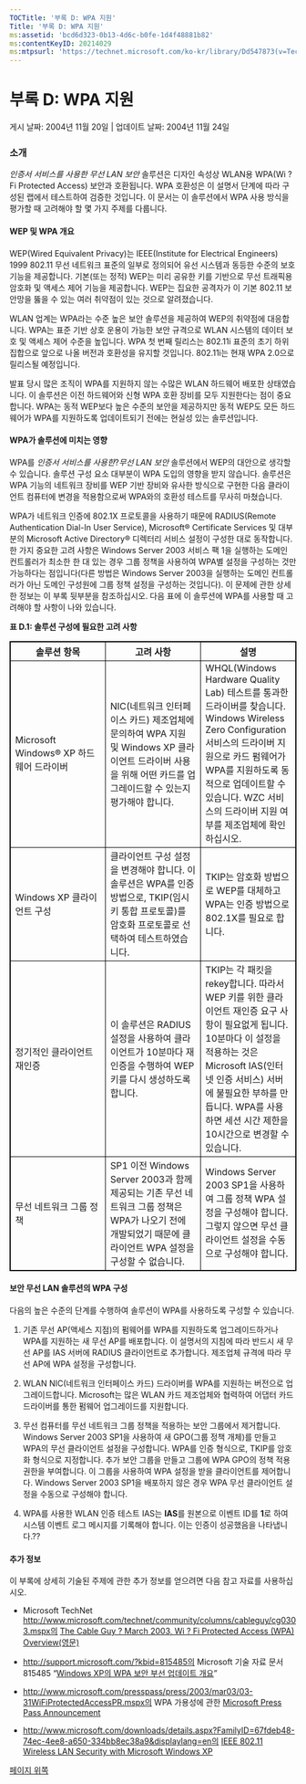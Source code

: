 ```yaml
---
TOCTitle: '부록 D: WPA 지원'
Title: '부록 D: WPA 지원'
ms:assetid: 'bcd6d323-0b13-4d6c-b0fe-1d4f48881b82'
ms:contentKeyID: 20214029
ms:mtpsurl: 'https://technet.microsoft.com/ko-kr/library/Dd547873(v=TechNet.10)'
---
```


부록 D: WPA 지원
================

게시 날짜: 2004년 11월 20일 | 업데이트 날짜: 2004년 11월 24일

### 소개

*인증서 서비스를 사용한 무선 LAN 보안* 솔루션은 디자인 속성상 WLAN용 WPA(Wi ? Fi Protected Access) 보안과 호환됩니다. WPA 호환성은 이 설명서 단계에 따라 구성된 랩에서 테스트하여 검증한 것입니다. 이 문서는 이 솔루션에서 WPA 사용 방식을 평가할 때 고려해야 할 몇 가지 주제를 다룹니다.

#### WEP 및 WPA 개요

WEP(Wired Equivalent Privacy)는 IEEE(Institute for Electrical Engineers) 1999 802.11 무선 네트워크 표준의 일부로 정의되어 유선 시스템과 동등한 수준의 보호 기능을 제공합니다. 기본(또는 정적) WEP는 미리 공유한 키를 기반으로 무선 트래픽용 암호화 및 액세스 제어 기능을 제공합니다. WEP는 집요한 공격자가 이 기본 802.11 보안망을 뚫을 수 있는 여러 취약점이 있는 것으로 알려졌습니다.

WLAN 업계는 WPA라는 수준 높은 보안 솔루션을 제공하여 WEP의 취약점에 대응합니다. WPA는 표준 기반 상호 운용이 가능한 보안 규격으로 WLAN 시스템의 데이터 보호 및 액세스 제어 수준을 높입니다. WPA 첫 번째 릴리스는 802.11i 표준의 초기 하위 집합으로 앞으로 나올 버전과 호환성을 유지할 것입니다. 802.11i는 현재 WPA 2.0으로 릴리스될 예정입니다.

발표 당시 많은 조직이 WPA를 지원하지 않는 수많은 WLAN 하드웨어 배포한 상태였습니다. 이 솔루션은 이전 하드웨어와 신형 WPA 호환 장비를 모두 지원한다는 점이 중요합니다. WPA는 동적 WEP보다 높은 수준의 보안을 제공하지만 동적 WEP도 모든 하드웨어가 WPA를 지원하도록 업데이트되기 전에는 현실성 있는 솔루션입니다.

#### WPA가 솔루션에 미치는 영향

WPA를 *인증서 서비스를 사용한*?*무선 LAN 보안* 솔루션에서 WEP의 대안으로 생각할 수 있습니다. 솔루션 구성 요소 대부분이 WPA 도입의 영향을 받지 않습니다. 솔루션은 WPA 기능의 네트워크 장비를 WEP 기반 장비와 유사한 방식으로 구현한 다음 클라이언트 컴퓨터에 변경을 적용함으로써 WPA와의 호환성 테스트를 무사히 마쳤습니다.

WPA가 네트워크 인증에 802.1X 프로토콜을 사용하기 때문에 RADIUS(Remote Authentication Dial-In User Service), Microsoft® Certificate Services 및 대부분의 Microsoft Active Directory® 디렉터리 서비스 설정이 구성한 대로 동작합니다. 한 가지 중요한 고려 사항은 Windows Server 2003 서비스 팩 1을 실행하는 도메인 컨트롤러가 최소한 한 대 있는 경우 그룹 정책을 사용하여 WPA별 설정을 구성하는 것만 가능하다는 점입니다(다른 방법은 Windows Server 2003을 실행하는 도메인 컨트롤러가 아닌 도메인 구성원에 그룹 정책 설정을 구성하는 것입니다). 이 문제에 관한 상세한 정보는 이 부록 뒷부분을 참조하십시오. 다음 표에 이 솔루션에 WPA를 사용할 때 고려해야 할 사항이 나와 있습니다.

**표 D.1: 솔루션 구성에 필요한 고려 사항**

 
<table style="border:1px solid black;">
<colgroup>
<col width="33%" />
<col width="33%" />
<col width="33%" />
</colgroup>
<thead>
<tr class="header">
<th style="border:1px solid black;" >솔루션 항목</th>
<th style="border:1px solid black;" >고려 사항</th>
<th style="border:1px solid black;" >설명</th>
</tr>
</thead>
<tbody>
<tr class="odd">
<td style="border:1px solid black;">Microsoft Windows® XP 하드웨어 드라이버</td>
<td style="border:1px solid black;">NIC(네트워크 인터페이스 카드) 제조업체에 문의하여 WPA 지원 및 Windows XP 클라이언트 드라이버 사용을 위해 어떤 카드를 업그레이드할 수 있는지 평가해야 합니다.</td>
<td style="border:1px solid black;">WHQL(Windows Hardware Quality Lab) 테스트를 통과한 드라이버를 찾습니다. Windows Wireless Zero Configuration 서비스의 드라이버 지원으로 카드 펌웨어가 WPA를 지원하도록 동적으로 업데이트할 수 있습니다. WZC 서비스의 드라이버 지원 여부를 제조업체에 확인하십시오.</td>
</tr>
<tr class="even">
<td style="border:1px solid black;">Windows XP 클라이언트 구성</td>
<td style="border:1px solid black;">클라이언트 구성 설정을 변경해야 합니다. 이 솔루션은 WPA를 인증 방법으로, TKIP(임시 키 통합 프로토콜)를 암호화 프로토콜로 선택하여 테스트하였습니다.</td>
<td style="border:1px solid black;">TKIP는 암호화 방법으로 WEP를 대체하고 WPA는 인증 방법으로 802.1X를 필요로 합니다.</td>
</tr>
<tr class="odd">
<td style="border:1px solid black;">정기적인 클라이언트 재인증</td>
<td style="border:1px solid black;">이 솔루션은 RADIUS 설정을 사용하여 클라이언트가 10분마다 재인증을 수행하여 WEP 키를 다시 생성하도록 합니다.</td>
<td style="border:1px solid black;">TKIP는 각 패킷을 rekey합니다. 따라서 WEP 키를 위한 클라이언트 재인증 요구 사항이 필요없게 됩니다. 10분마다 이 설정을 적용하는 것은 Microsoft IAS(인터넷 인증 서비스) 서버에 불필요한 부하를 만듭니다. WPA를 사용하면 세션 시간 제한을 10시간으로 변경할 수 있습니다.</td>
</tr>
<tr class="even">
<td style="border:1px solid black;">무선 네트워크 그룹 정책</td>
<td style="border:1px solid black;">SP1 이전 Windows Server 2003과 함께 제공되는 기존 무선 네트워크 그룹 정책은 WPA가 나오기 전에 개발되었기 때문에 클라이언트 WPA 설정을 구성할 수 없습니다.</td>
<td style="border:1px solid black;">Windows Server 2003 SP1을 사용하여 그룹 정책 WPA 설정을 구성해야 합니다.<br />
그렇지 않으면 무선 클라이언트 설정을 수동으로 구성해야 합니다.</td>
</tr>
</tbody>
</table>
 

#### 보안 무선 LAN 솔루션의 WPA 구성

다음의 높은 수준의 단계를 수행하여 솔루션이 WPA를 사용하도록 구성할 수 있습니다.

1.  기존 무선 AP(액세스 지점)의 펌웨어를 WPA를 지원하도록 업그레이드하거나 WPA를 지원하는 새 무선 AP를 배포합니다. 이 설명서의 지침에 따라 반드시 새 무선 AP를 IAS 서버에 RADIUS 클라이언트로 추가합니다. 제조업체 규격에 따라 무선 AP에 WPA 설정을 구성합니다.

2.  WLAN NIC(네트워크 인터페이스 카드) 드라이버를 WPA를 지원하는 버전으로 업그레이드합니다. Microsoft는 많은 WLAN 카드 제조업체와 협력하여 어댑터 카드 드라이버를 통한 펌웨어 업그레이드를 지원합니다.

3.  무선 컴퓨터를 무선 네트워크 그룹 정책을 적용하는 보안 그룹에서 제거합니다. Windows Server 2003 SP1을 사용하여 새 GPO(그룹 정책 개체)를 만들고 WPA의 무선 클라이언트 설정을 구성합니다. WPA를 인증 형식으로, TKIP를 암호화 형식으로 지정합니다. 추가 보안 그룹을 만들고 그룹에 WPA GPO의 정책 적용 권한을 부여합니다. 이 그룹을 사용하여 WPA 설정을 받을 클라이언트를 제어합니다. Windows Server 2003 SP1을 배포하지 않은 경우 WPA 무선 클라이언트 설정을 수동으로 구성해야 합니다.

4.  WPA를 사용한 WLAN 인증 테스트 IAS는 **IAS**를 원본으로 이벤트 ID를 **1**로 하여 시스템 이벤트 로그 메시지를 기록해야 합니다. 이는 인증이 성공했음을 나타냅니다.??

#### 추가 정보

이 부록에 상세히 기술된 주제에 관한 추가 정보를 얻으려면 다음 참고 자료를 사용하십시오.

-   Microsoft TechNet http://www.microsoft.com/technet/community/columns/cableguy/cg0303.mspx의 [The Cable Guy ? March 2003, Wi ? Fi Protected Access (WPA) Overview(영문)](http://www.microsoft.com/technet/community/columns/cableguy/cg0303.mspx)

-   http://support.microsoft.com/?kbid=815485의 Microsoft 기술 자료 문서 815485 “[Windows XP의 WPA 보안 부선 업데이트 개요](http://support.microsoft.com/?kbid=815485)”

-   http://www.microsoft.com/presspass/press/2003/mar03/03-31WiFiProtectedAccessPR.mspx의 WPA 가용성에 관한 [Microsoft Press Pass Announcement](http://www.microsoft.com/presspass/press/2003/mar03/03-31wifiprotectedaccesspr.mspx)

-   http://www.microsoft.com/downloads/details.aspx?FamilyID=67fdeb48-74ec-4ee8-a650-334bb8ec38a9&displaylang=en의 [IEEE 802.11 Wireless LAN Security with Microsoft Windows XP](http://www.microsoft.com/downloads/details.aspx?familyid=67fdeb48-74ec-4ee8-a650-334bb8ec38a9&displaylang=en)

[](#mainsection)[페이지 위쪽](#mainsection)
